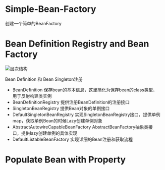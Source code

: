 # Simple-Bean-Factory
创建一个简单的BeanFactory
# Bean Definition Registry and Bean Factory
![层次结构](https://github.com/DerekYRC/mini-spring/blob/main/assets/bean-definition-and-bean-definition-registry.png)

Bean Definition 和 Bean Singleton注册
- BeanDefinition 保存bean的基本信息，这里简化为保存bean的class类型，用于反射构建类实例
- BeanDefinitionRegistry 提供注册BeanDefinition的注册接口
- SingletonBeanRegistry 提供Bean对象的单例接口
- DefaultSingletonBeanRegistry 实现SingletonBeanRegistry接口，提供单例map，获取单例Bean的时候Lazy创建单例对象
- AbstractAutowireCapableBeanFactory AbstractBeanFactory抽象类接口，提供lazy创建单例的具体实现
- DefaultListableBeanFactory 实现详细的Bean注册和获取流程
# Populate Bean with Property
